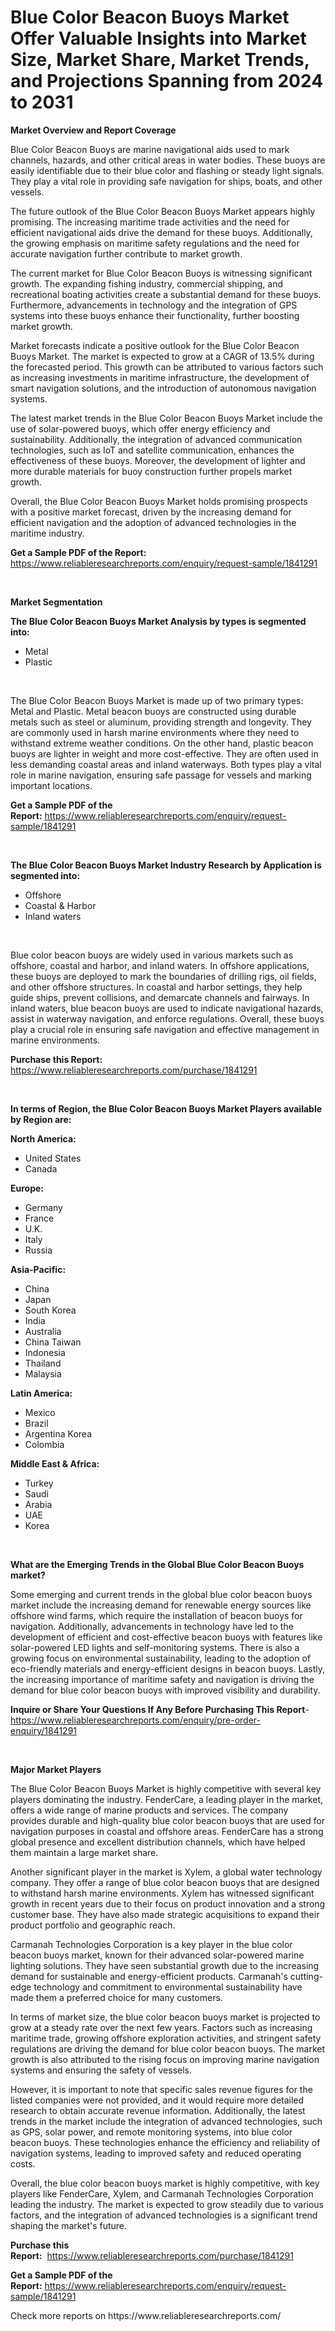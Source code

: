 <p><h1>Blue Color Beacon Buoys Market Offer Valuable Insights into Market Size, Market Share, Market Trends, and Projections Spanning from 2024 to 2031</h1></p><p><strong>Market Overview and Report Coverage</strong></p>
<p><p>Blue Color Beacon Buoys are marine navigational aids used to mark channels, hazards, and other critical areas in water bodies. These buoys are easily identifiable due to their blue color and flashing or steady light signals. They play a vital role in providing safe navigation for ships, boats, and other vessels.</p><p>The future outlook of the Blue Color Beacon Buoys Market appears highly promising. The increasing maritime trade activities and the need for efficient navigational aids drive the demand for these buoys. Additionally, the growing emphasis on maritime safety regulations and the need for accurate navigation further contribute to market growth.</p><p>The current market for Blue Color Beacon Buoys is witnessing significant growth. The expanding fishing industry, commercial shipping, and recreational boating activities create a substantial demand for these buoys. Furthermore, advancements in technology and the integration of GPS systems into these buoys enhance their functionality, further boosting market growth.</p><p>Market forecasts indicate a positive outlook for the Blue Color Beacon Buoys Market. The market is expected to grow at a CAGR of 13.5% during the forecasted period. This growth can be attributed to various factors such as increasing investments in maritime infrastructure, the development of smart navigation solutions, and the introduction of autonomous navigation systems.</p><p>The latest market trends in the Blue Color Beacon Buoys Market include the use of solar-powered buoys, which offer energy efficiency and sustainability. Additionally, the integration of advanced communication technologies, such as IoT and satellite communication, enhances the effectiveness of these buoys. Moreover, the development of lighter and more durable materials for buoy construction further propels market growth.</p><p>Overall, the Blue Color Beacon Buoys Market holds promising prospects with a positive market forecast, driven by the increasing demand for efficient navigation and the adoption of advanced technologies in the maritime industry.</p></p>
<p><strong>Get a Sample PDF of the Report:</strong> <a href="https://www.reliableresearchreports.com/enquiry/request-sample/1841291">https://www.reliableresearchreports.com/enquiry/request-sample/1841291</a></p>
<p>&nbsp;</p>
<p><strong>Market Segmentation</strong></p>
<p><strong>The Blue Color Beacon Buoys Market Analysis by types is segmented into:</strong></p>
<p><ul><li>Metal</li><li>Plastic</li></ul></p>
<p>&nbsp;</p>
<p><p>The Blue Color Beacon Buoys Market is made up of two primary types: Metal and Plastic. Metal beacon buoys are constructed using durable metals such as steel or aluminum, providing strength and longevity. They are commonly used in harsh marine environments where they need to withstand extreme weather conditions. On the other hand, plastic beacon buoys are lighter in weight and more cost-effective. They are often used in less demanding coastal areas and inland waterways. Both types play a vital role in marine navigation, ensuring safe passage for vessels and marking important locations.</p></p>
<p><strong>Get a Sample PDF of the Report:</strong>&nbsp;<a href="https://www.reliableresearchreports.com/enquiry/request-sample/1841291">https://www.reliableresearchreports.com/enquiry/request-sample/1841291</a></p>
<p>&nbsp;</p>
<p><strong>The Blue Color Beacon Buoys Market Industry Research by Application is segmented into:</strong></p>
<p><ul><li>Offshore</li><li>Coastal & Harbor</li><li>Inland waters</li></ul></p>
<p>&nbsp;</p>
<p><p>Blue color beacon buoys are widely used in various markets such as offshore, coastal and harbor, and inland waters. In offshore applications, these buoys are deployed to mark the boundaries of drilling rigs, oil fields, and other offshore structures. In coastal and harbor settings, they help guide ships, prevent collisions, and demarcate channels and fairways. In inland waters, blue beacon buoys are used to indicate navigational hazards, assist in waterway navigation, and enforce regulations. Overall, these buoys play a crucial role in ensuring safe navigation and effective management in marine environments.</p></p>
<p><strong>Purchase this Report:</strong>&nbsp; <a href="https://www.reliableresearchreports.com/purchase/1841291">https://www.reliableresearchreports.com/purchase/1841291</a></p>
<p>&nbsp;</p>
<p><strong>In terms of Region, the Blue Color Beacon Buoys Market Players available by Region are:</strong></p>
<p>
    <p> <strong> North America: </strong>
        <ul>
            <li>United States</li>
            <li>Canada</li>
        </ul>
        </p> 
    <p> <strong> Europe: </strong>
        <ul>
            <li>Germany</li>
            <li>France</li>
            <li>U.K.</li>
            <li>Italy</li>
            <li>Russia</li>
        </ul>
        </p> 
    <p> <strong> Asia-Pacific: </strong>
        <ul>
            <li>China</li>
            <li>Japan</li>
            <li>South Korea</li>
            <li>India</li>
            <li>Australia</li>
            <li>China Taiwan</li>
            <li>Indonesia</li>
            <li>Thailand</li>
            <li>Malaysia</li>
        </ul>
        </p> 
    <p> <strong> Latin America: </strong>
        <ul>
            <li>Mexico</li>
            <li>Brazil</li>
            <li>Argentina Korea</li>
            <li>Colombia</li>
        </ul>
        </p> 
    <p> <strong> Middle East & Africa: </strong>
        <ul>
            <li>Turkey</li>
            <li>Saudi</li>
            <li>Arabia</li>
            <li>UAE</li>
            <li>Korea</li>
        </ul>
    </p>
    </p>
<p>&nbsp;</p>
<p><strong>What are the Emerging Trends in the Global Blue Color Beacon Buoys market?</strong></p>
<p><p>Some emerging and current trends in the global blue color beacon buoys market include the increasing demand for renewable energy sources like offshore wind farms, which require the installation of beacon buoys for navigation. Additionally, advancements in technology have led to the development of efficient and cost-effective beacon buoys with features like solar-powered LED lights and self-monitoring systems. There is also a growing focus on environmental sustainability, leading to the adoption of eco-friendly materials and energy-efficient designs in beacon buoys. Lastly, the increasing importance of maritime safety and navigation is driving the demand for blue color beacon buoys with improved visibility and durability.</p></p>
<p><strong>Inquire or Share Your Questions If Any Before Purchasing This Report</strong>- <a href="https://www.reliableresearchreports.com/enquiry/pre-order-enquiry/1841291">https://www.reliableresearchreports.com/enquiry/pre-order-enquiry/1841291</a></p>
<p>&nbsp;</p>
<p><strong>Major Market Players</strong></p>
<p><p>The Blue Color Beacon Buoys Market is highly competitive with several key players dominating the industry. FenderCare, a leading player in the market, offers a wide range of marine products and services. The company provides durable and high-quality blue color beacon buoys that are used for navigation purposes in coastal and offshore areas. FenderCare has a strong global presence and excellent distribution channels, which have helped them maintain a large market share.</p><p>Another significant player in the market is Xylem, a global water technology company. They offer a range of blue color beacon buoys that are designed to withstand harsh marine environments. Xylem has witnessed significant growth in recent years due to their focus on product innovation and a strong customer base. They have also made strategic acquisitions to expand their product portfolio and geographic reach.</p><p>Carmanah Technologies Corporation is a key player in the blue color beacon buoys market, known for their advanced solar-powered marine lighting solutions. They have seen substantial growth due to the increasing demand for sustainable and energy-efficient products. Carmanah's cutting-edge technology and commitment to environmental sustainability have made them a preferred choice for many customers.</p><p>In terms of market size, the blue color beacon buoys market is projected to grow at a steady rate over the next few years. Factors such as increasing maritime trade, growing offshore exploration activities, and stringent safety regulations are driving the demand for blue color beacon buoys. The market growth is also attributed to the rising focus on improving marine navigation systems and ensuring the safety of vessels.</p><p>However, it is important to note that specific sales revenue figures for the listed companies were not provided, and it would require more detailed research to obtain accurate revenue information. Additionally, the latest trends in the market include the integration of advanced technologies, such as GPS, solar power, and remote monitoring systems, into blue color beacon buoys. These technologies enhance the efficiency and reliability of navigation systems, leading to improved safety and reduced operating costs.</p><p>Overall, the blue color beacon buoys market is highly competitive, with key players like FenderCare, Xylem, and Carmanah Technologies Corporation leading the industry. The market is expected to grow steadily due to various factors, and the integration of advanced technologies is a significant trend shaping the market's future.</p></p>
<p><strong>Purchase this Report:</strong>&nbsp;&nbsp;<a href="https://www.reliableresearchreports.com/purchase/1841291">https://www.reliableresearchreports.com/purchase/1841291</a></p>
<p></p>
<p><strong>Get a Sample PDF of the Report:</strong>&nbsp;<a href="https://www.reliableresearchreports.com/enquiry/request-sample/1841291">https://www.reliableresearchreports.com/enquiry/request-sample/1841291</a></p>
<p>Check more reports on https://www.reliableresearchreports.com/</p>